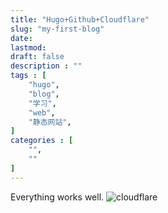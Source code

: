 ```yaml
---
title: "Hugo+Github+Cloudflare"
slug: "my-first-blog"
date: 
lastmod: 
draft: false
description : ""
tags : [
    "hugo",
    "blog",
    "学习",
    "web",
    "静态网站",
]
categories : [
    "",
    ""
]
---
```


Everything works well.
![cloudflare](/images/cloudflare.png)
